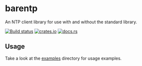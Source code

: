 # barentp

An NTP client library for use with and without the standard library.

[![Build status](https://github.com/ExPixel/barentp/actions/workflows/test.yml/badge.svg)](https://github.com/ExPixel/barentp/actions/workflows/test.yml)
[![crates.io](https://img.shields.io/crates/v/barentp.svg)](https://crates.io/crates/barentp)
[![docs.rs](https://img.shields.io/docsrs/barentp.svg)](https://docs.rs/barentp/latest/barentp/)

## Usage

Take a look at the [examples](examples) directory for usage examples.
